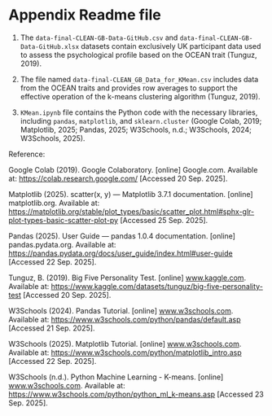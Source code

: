 # Appendix Readme file

1) The `data-final-CLEAN-GB-Data-GitHub.csv` and `data-final-CLEAN-GB-Data-GitHub.xlsx` datasets contain exclusively UK participant data used to assess the psychological profile based on the OCEAN trait (Tunguz, 2019).

2) The file named `data-final-CLEAN_GB_Data_for_KMean.csv` includes data from the OCEAN traits and provides row averages to support the effective operation of the k-means clustering algorithm (Tunguz, 2019).

3) `KMean.ipynb` file contains the Python code with the necessary libraries, including `pandas`, `matplotlib`, and `sklearn.cluster` (Google Colab, 2019;  Matplotlib, 2025; Pandas, 2025; W3Schools, n.d.; W3Schools, 2024; W3Schools, 2025).






Reference:

Google Colab (2019). Google Colaboratory. [online] Google.com. Available at: https://colab.research.google.com/ [Accessed 20 Sep. 2025].

Matplotlib (2025). scatter(x, y) — Matplotlib 3.7.1 documentation. [online] matplotlib.org. Available at: https://matplotlib.org/stable/plot_types/basic/scatter_plot.html#sphx-glr-plot-types-basic-scatter-plot-py [Accessed 25 Sep. 2025].

Pandas (2025). User Guide — pandas 1.0.4 documentation. [online] pandas.pydata.org. Available at: https://pandas.pydata.org/docs/user_guide/index.html#user-guide [Accessed 22 Sep. 2025].

Tunguz, B. (2019). Big Five Personality Test. [online] www.kaggle.com. Available at: https://www.kaggle.com/datasets/tunguz/big-five-personality-test [Accessed 20 Sep. 2025].

W3Schools (2024). Pandas Tutorial. [online] www.w3schools.com. Available at: https://www.w3schools.com/python/pandas/default.asp [Accessed 21 Sep. 2025].

W3Schools (2025). Matplotlib Tutorial. [online] www.w3schools.com. Available at: https://www.w3schools.com/python/matplotlib_intro.asp [Accessed 22 Sep. 2025].

W3Schools (n.d.). Python Machine Learning - K-means. [online] www.w3schools.com. Available at: https://www.w3schools.com/python/python_ml_k-means.asp [Accessed 23 Sep. 2025].
